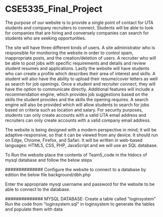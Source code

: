 # CSE5335_Final_Project

The purpose of our website is to provide a single point of contact for UTA students and company recruiters to connect. Students will be able to look for companies that are hiring and conversely companies can search for students who are seeking opportunities. 

The site will have three different kinds of users. A site administrator who is responsible for monitoring the website in order to control spam, inappropriate posts, and the creation/deletion of users. A recruiter who will be able to post jobs with specific requirements and details and review student resumes and applications. Lastly the website will have students who can create a profile which describes their area of interest and skills. A student will also have the ability to upload their resume/cover letters as well as search for job openings. Once a student and recruiter connect, they will have the option to communicate directly.
Additional features will include a recommendation engine, which provides job suggestions based on the skills the student provides and the skills the opening requires. A search engine will also be provided which will allow students to search for jobs based on criteria such as location and salary.
For security purposes, students can only create accounts with a valid UTA email address and recruiters can only create accounts with a valid company email address.


The website is being designed with a modern perspective in mind; it will be adaptive-responsive, so that it can be viewed from any device. It should run on Edge, Chrome, Firefox, and Safari. It will be written in web-based languages: HTML5, CSS, PHP, JavaScript and we will use an SQL database.


To Run the website place the contents of Team5_code in the htdocs of mysql database and follow the below steps

##############
Configure the website to connect to a database by edition the below file
background/dbh.php

Enter the appropriate mysql username and password for the website to be able to connect to the database.

##############
MYSQL DATABASE:
Create a table called "loginsystem"
Run the code from "loginsystem.sql" in loginsystem to generate the tables and populate them with data

